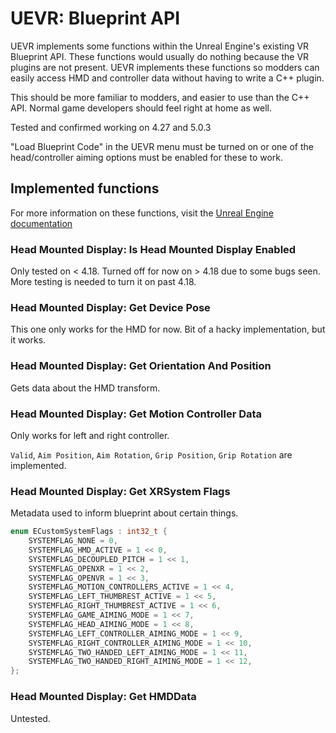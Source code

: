 # UEVR: Blueprint API

UEVR implements some functions within the Unreal Engine's existing VR Blueprint API. These functions would usually do nothing because the VR plugins are not present. UEVR implements these functions so modders can easily access HMD and controller data without having to write a C++ plugin.

This should be more familiar to modders, and easier to use than the C++ API. Normal game developers should feel right at home as well.

Tested and confirmed working on 4.27 and 5.0.3

"Load Blueprint Code" in the UEVR menu must be turned on or one of the head/controller aiming options must be enabled for these to work.

## Implemented functions

For more information on these functions, visit the [Unreal Engine documentation](https://docs.unrealengine.com/4.27/en-US/BlueprintAPI/Input/HeadMountedDisplay/)

### Head Mounted Display: Is Head Mounted Display Enabled

Only tested on < 4.18. Turned off for now on > 4.18 due to some bugs seen. More testing is needed to turn it on past 4.18.

### Head Mounted Display: Get Device Pose

This one only works for the HMD for now. Bit of a hacky implementation, but it works.

### Head Mounted Display: Get Orientation And Position

Gets data about the HMD transform.

### Head Mounted Display: Get Motion Controller Data

Only works for left and right controller. 

`Valid`, `Aim Position`, `Aim Rotation`, `Grip Position`, `Grip Rotation` are implemented.

### Head Mounted Display: Get XRSystem Flags

Metadata used to inform blueprint about certain things.

```cpp
enum ECustomSystemFlags : int32_t {
    SYSTEMFLAG_NONE = 0,
    SYSTEMFLAG_HMD_ACTIVE = 1 << 0,
    SYSTEMFLAG_DECOUPLED_PITCH = 1 << 1,
    SYSTEMFLAG_OPENXR = 1 << 2,
    SYSTEMFLAG_OPENVR = 1 << 3,
    SYSTEMFLAG_MOTION_CONTROLLERS_ACTIVE = 1 << 4,
    SYSTEMFLAG_LEFT_THUMBREST_ACTIVE = 1 << 5,
    SYSTEMFLAG_RIGHT_THUMBREST_ACTIVE = 1 << 6,
    SYSTEMFLAG_GAME_AIMING_MODE = 1 << 7,
    SYSTEMFLAG_HEAD_AIMING_MODE = 1 << 8,
    SYSTEMFLAG_LEFT_CONTROLLER_AIMING_MODE = 1 << 9,
    SYSTEMFLAG_RIGHT_CONTROLLER_AIMING_MODE = 1 << 10,
    SYSTEMFLAG_TWO_HANDED_LEFT_AIMING_MODE = 1 << 11,
    SYSTEMFLAG_TWO_HANDED_RIGHT_AIMING_MODE = 1 << 12,
};
```

### Head Mounted Display: Get HMDData

Untested.
